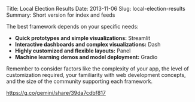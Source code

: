 Title: Local Election Results
Date: 2013-11-06
Slug: local-election-results
Summary: Short version for index and feeds

The best framework depends on your specific needs:

- **Quick prototypes and simple visualizations:** Streamlit
- **Interactive dashboards and complex visualizations:** Dash
- **Highly customized and flexible layouts:** Panel
- **Machine learning demos and model deployment:** Gradio

Remember to consider factors like the complexity of your app, the level of customization required, your familiarity with web development concepts, and the size of the community supporting each framework.

https://g.co/gemini/share/39da7cdbf817